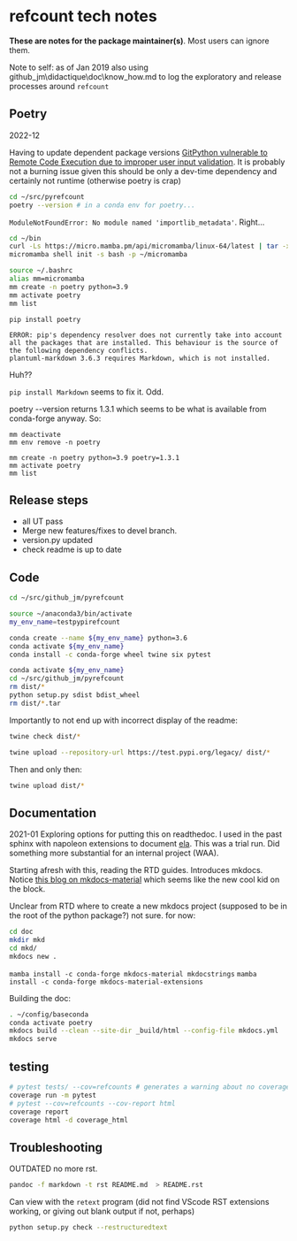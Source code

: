 # refcount tech notes

**These are notes for the package maintainer(s)**. Most users can ignore them.

Note to self: as of Jan 2019 also using github_jm\didactique\doc\know_how.md to log the exploratory and release processes around `refcount`

## Poetry

2022-12

Having to update dependent package versions [GitPython vulnerable to Remote Code Execution due to improper user input validation](https://github.com/csiro-hydroinformatics/pyrefcount/security/dependabot/4). It is probably not a burning issue given this should be only a dev-time dependency and certainly not runtime (otherwise poetry is crap)

```sh
cd ~/src/pyrefcount
poetry --version # in a conda env for poetry...
```

`ModuleNotFoundError: No module named 'importlib_metadata'`. Right...

```sh
cd ~/bin
curl -Ls https://micro.mamba.pm/api/micromamba/linux-64/latest | tar -xvj micromamba
micromamba shell init -s bash -p ~/micromamba
```

```sh
source ~/.bashrc
alias mm=micromamba
mm create -n poetry python=3.9
mm activate poetry
mm list
```

`pip install poetry`

```
ERROR: pip's dependency resolver does not currently take into account all the packages that are installed. This behaviour is the source of the following dependency conflicts.
plantuml-markdown 3.6.3 requires Markdown, which is not installed.
```

Huh??

`pip install Markdown` seems to fix it. Odd.

poetry --version returns 1.3.1 which seems to be what is available from conda-forge anyway. So:

```
mm deactivate
mm env remove -n poetry

mm create -n poetry python=3.9 poetry=1.3.1
mm activate poetry
mm list
```

## Release steps

* all UT pass
* Merge new features/fixes to devel branch.
* version.py updated
* check readme is up to date

## Code

```sh
cd ~/src/github_jm/pyrefcount
```

```sh
source ~/anaconda3/bin/activate
my_env_name=testpypirefcount
```

```sh
conda create --name ${my_env_name} python=3.6
conda activate ${my_env_name}
conda install -c conda-forge wheel twine six pytest
```

```sh
conda activate ${my_env_name}
cd ~/src/github_jm/pyrefcount
rm dist/*
python setup.py sdist bdist_wheel
rm dist/*.tar
```

Importantly to not end up with incorrect display of the readme:

```sh
twine check dist/*
```

```sh
twine upload --repository-url https://test.pypi.org/legacy/ dist/*
```

Then and only then:

```sh
twine upload dist/*
```

## Documentation

2021-01 Exploring options for putting this on readthedoc. I used in the past sphinx with napoleon extensions to document [ela](https://pyela.readthedocs.io/en/latest). This was a trial run. Did something more substantial for an internal project (WAA).

Starting afresh with this, reading the RTD guides. Introduces mkdocs. Notice [this blog on mkdocs-material](https://chrieke.medium.com/documenting-a-python-package-with-code-reference-via-mkdocs-material-b4a45197f95b) which seems like the new cool kid on the block.

Unclear from RTD where to create a new mkdocs project (supposed to be in the root of the python package?) not sure. for now:

```sh
cd doc
mkdir mkd
cd mkd/
mkdocs new .
```

`mamba install -c conda-forge mkdocs-material mkdocstrings`
`mamba install -c conda-forge mkdocs-material-extensions`

Building the doc:

```sh
. ~/config/baseconda
conda activate poetry
mkdocs build --clean --site-dir _build/html --config-file mkdocs.yml
mkdocs serve
```

## testing

```sh
# pytest tests/ --cov=refcounts # generates a warning about no coverage data cvollected
coverage run -m pytest
# pytest --cov=refcounts --cov-report html
coverage report
coverage html -d coverage_html
```

## Troubleshooting

OUTDATED no more rst.

```sh
pandoc -f markdown -t rst README.md  > README.rst
```

Can view with the `retext` program (did not find VScode RST extensions working, or giving out blank output if not, perhaps)

```sh
python setup.py check --restructuredtext
```

